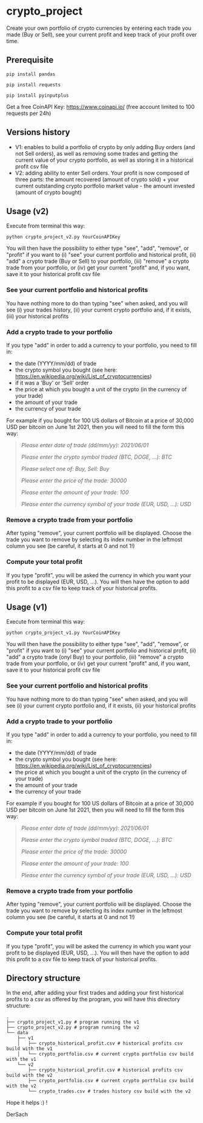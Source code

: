 # crypto_project
Create your own portfolio of crypto currencies by entering each trade you made (Buy or Sell), see your current profit and keep track of your profit over time.

## **Prerequisite**

`pip install pandas`

`pip install requests`

`pip install pyinputplus`

Get a free CoinAPI Key: https://www.coinapi.io/ (free account limited to 100 requests per 24h)

## **Versions history**

- V1: enables to build a portfolio of crypto by only adding Buy orders (and not Sell orders), as well as removing some trades and getting the current value of your crypto portfolio, as well as storing it in a historical profit csv file
- V2: adding ability to enter Sell orders. Your profit is now composed of three parts: the amount recovered (amount of crypto sold) + your current outstanding crypto portfolio market value - the amount invested (amount of crypto bought)

## **Usage (v2)**

Execute from terminal this way:

`python crypto_project_v2.py YourCoinAPIKey`

You will then have the possibility to either type "see", "add", "remove", or "profit" if you want to (i) "see" your current portfolio and historical profit, (ii) "add" a crypto trade (Buy or Sell) to your portfolio, (iii) "remove" a crypto trade from your portfolio, or (iv) get your current "profit" and, if you want, save it to your historical profit csv file

### See your current portfolio and historical profits ###

You have nothing more to do than typing "see" when asked, and you will see (i) your trades history, (ii) your current crypto portfolio and, if it exists, (iii) your historical profits

### Add a crypto trade to your portfolio ###

If you type "add" in order to add a currency to your portfolio, you need to fill in:
- the date (YYYY/mm/dd) of trade
- the crypto symbol you bought (see here: https://en.wikipedia.org/wiki/List_of_cryptocurrencies)
- if it was a 'Buy' or 'Sell' order
- the price at which you bought a unit of the crypto (in the currency of your trade)
- the amount of your trade
- the currency of your trade

For example if you bought for 100 US dollars of Bitcoin at a price of 30,000 USD per bitcoin on June 1st 2021, then you will need to fill the form this way:

> *Please enter date of trade (dd/mm/yy): 2021/06/01*
> 
> *Please enter the crypto symbol traded (BTC, DOGE, ...): BTC*
> 
> *Please select one of: Buy, Sell: Buy*
> 
> *Please enter the price of the trade: 30000*
> 
> *Please enter the amount of your trade: 100*
> 
> *Please enter the currency symbol of your trade (EUR, USD, ...): USD*

### Remove a crypto trade from your portfolio ###

After typing "remove", your current portfolio will be displayed.
Choose the trade you want to remove by selecting its index number in the leftmost column you see (be careful, it starts at 0 and not 1!)

### Compute your total profit ###

If you type "profit", you will be asked the currency in which you want your profit to be displayed (EUR, USD, ...).
You will then have the option to add this profit to a csv file to keep track of your historical profits.

## **Usage (v1)**

Execute from terminal this way:

`python crypto_project_v1.py YourCoinAPIKey`

You will then have the possibility to either type "see", "add", "remove", or "profit" if you want to (i) "see" your current portfolio and historical profit, (ii) "add" a crypto trade (onyl Buy) to your portfolio, (iii) "remove" a crypto trade from your portfolio, or (iv) get your current "profit" and, if you want, save it to your historical profit csv file

### See your current portfolio and historical profits ###

You have nothing more to do than typing "see" when asked, and you will see (i) your current crypto portfolio and, if it exists, (ii) your historical profits

### Add a crypto trade to your portfolio ###

If you type "add" in order to add a currency to your portfolio, you need to fill in:
- the date (YYYY/mm/dd) of trade
- the crypto symbol you bought (see here: https://en.wikipedia.org/wiki/List_of_cryptocurrencies)
- the price at which you bought a unit of the crypto (in the currency of your trade)
- the amount of your trade
- the currency of your trade

For example if you bought for 100 US dollars of Bitcoin at a price of 30,000 USD per bitcoin on June 1st 2021, then you will need to fill the form this way:

> *Please enter date of trade (dd/mm/yy): 2021/06/01*
> 
> *Please enter the crypto symbol traded (BTC, DOGE, ...): BTC*
> 
> *Please enter the price of the trade: 30000*
> 
> *Please enter the amount of your trade: 100*
> 
> *Please enter the currency symbol of your trade (EUR, USD, ...): USD*

### Remove a crypto trade from your portfolio ###

After typing "remove", your current portfolio will be displayed.
Choose the trade you want to remove by selecting its index number in the leftmost column you see (be careful, it starts at 0 and not 1!)

### Compute your total profit ###

If you type "profit", you will be asked the currency in which you want your profit to be displayed (EUR, USD, ...).
You will then have the option to add this profit to a csv file to keep track of your historical profits.

## **Directory structure**

In the end, after adding your first trades and adding your first historical profits to a csv as offered by the program, you will have this directory structure:

```
.
├── crypto_project_v1.py # program running the v1
├── crypto_project_v2.py # program running the v2
└── data
    ├── v1
    │   ├── crypto_historical_profit.csv # historical profits csv build with the v1
    │   └── crypto_portfolio.csv # current crypto portfolio csv build with the v1
    └── v2
        ├── crypto_historical_profit.csv # historical profits csv build with the v2
        ├── crypto_portfolio.csv # current crypto portfolio csv build with the v2
        └── crypto_trades.csv # trades history csv build with the v2
```

Hope it helps :) !

DerSach


